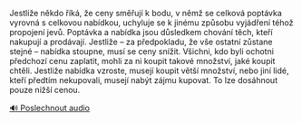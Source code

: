 
Jestliže někdo říká, že ceny směřují k bodu, v němž se celková poptávka vyrovná s celkovou nabídkou, uchyluje se k jinému způsobu vyjádření téhož propojení jevů. Poptávka a nabídka jsou důsledkem chování těch, kteří nakupují a prodávají. Jestliže – za předpokladu, že vše ostatní zůstane stejné – nabídka stoupne, musí se ceny snížit. Všichni, kdo byli ochotni předchozí cenu zaplatit, mohli za ni koupit takové množství, jaké koupit chtěli. Jestliže nabídka vzroste, musejí koupit větší množství, nebo jiní lidé, kteří předtím nekupovali, musejí nabýt zájmu kupovat. To lze dosáhnout pouze nižší cenou.

[🔊 Poslechnout audio](/data/7-paragraphs/audio/chapter_62/para_002-Jestlie-nkdo-k-e-ceny-smuj-k-bodu-v-nm.mp3)

